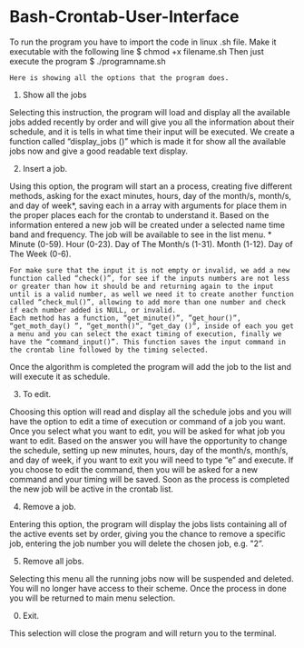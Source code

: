 # Bash-Crontab-User-Interface
To run the program you have to import the code in linux .sh file. 
Make it executable with the following line
$ chmod +x filename.sh
Then just execute the program
$ ./programname.sh




	Here is showing all the options that the program does.
1.	Show all the jobs

Selecting this instruction, the program will load and display all the available jobs added recently by order and will give you all the information about their schedule, and it is tells in what time their input will be executed.
	We create a function called “display_jobs ()” which is made it for show all the available jobs now and give a good readable text display.

2.	Insert a job.

Using this option, the program will start an a process, creating five different methods, asking for the exact minutes, hours, day of the month/s, month/s, and day of week*, saving each in a array with arguments for place them in the proper places each for the crontab to understand it. Based on the information entered a new job will be created under a selected name time band and frequency. The job will be available to see in the list menu.
*
Minute (0-59).
Hour (0-23).
Day of The Month/s (1-31).
Month (1-12).
Day of The Week (0-6).

	For make sure that the input it is not empty or invalid, we add a new function called “check()”, for see if the inputs numbers are not less or greater than how it should be and returning again to the input until is a valid number, as well we need it to create another function called “check_mul()”, allowing to add more than one number and check if each number added is NULL, or invalid.
	Each method has a function, “get_minute()”, ”get_hour()”, “get_moth_day() ”, “get_month()“, “get_day ()“, inside of each you get a menu and you can select the exact timing of execution, finally we have the “command_input()”. This function saves the input command in the crontab line followed by the timing selected.
Once the algorithm is completed the program will add the job to the list and will execute it as schedule.

3.	To edit.

Choosing this option will read and display all the schedule jobs and you will have the option to edit a time of execution or command of a job you want. 
Once you select what you want to edit, you will be asked for what job you want to edit. Based on the answer you will have the opportunity to change the schedule, setting up new minutes, hours, day of the month/s, month/s, and day of week, if you want to exit you will need to type “e” and execute. If you choose to edit the command, then you will be asked for a new command and your timing will be saved. Soon as the process is completed the new job will be active in the crontab list.

4.	Remove a job.

Entering this option, the program will display the jobs lists containing all of the active events set by order, giving you the chance to remove a specific job, entering the job number you will delete the chosen job, e.g. "2”. 


5.	Remove all jobs.

Selecting this menu all the running jobs now will be suspended and deleted. You will no longer have access to their scheme. Once the process in done you will be returned to main menu selection.

0.	Exit.

This selection will close the program and will return you to the terminal.
